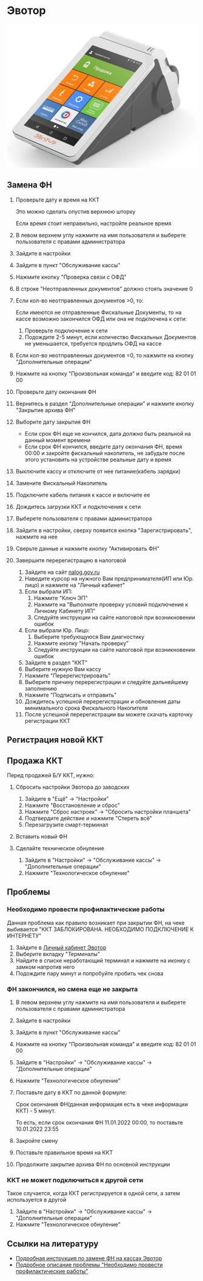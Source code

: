 # Эвотор
![Эвотор7.2](https://github.com/Barsuchek/Maintenance-Center-Engineer/blob/main/Photo/KKT/Эвотор7.2.jpg)

## Замена ФН
1. Проверьте дату и время на ККТ
	
	Это можно сделать опустив верхнюю шторку
	
	Если время стоит неправильно, настройте реальное время
2. В левом верхнем углу нажмите на имя пользователя и выберете пользователя с правами администратора
3. Зайдите в настройки
4. Зайдите в пункт "Обслуживание кассы"
5. Нажмите кнопку "Проверка связи с ОФД"
6. В строке "Неотправленных документов" должно стоять значение 0

7. Если кол-во неотправленных документов >0, то:
	
	Если имеются не отправленные Фискальные Документы, то на кассе возможно закончился ОФД или она не подключена к сети:
	1. Проверьте подключение к сети
	2. Подождите 2-5 минут, если количество Фискальных Документов не уменьшается, требуется продлить ОФД на кассе
8. Если кол-во неотправленных документов =0, то нажмите на кнопку "Дополнительные операции"
9. Нажмите на кнопку "Произвольная команда" и введите код: 82 01 01 00
10. Проверьте дату окончания ФН
11. Вернитесь в раздел "Дополнительные операции" и нажмите кнопку "Закрытие архива ФН"
12. Выборите дату закрытия ФН
	
	* Если срок ФН еще не кончился, дата *должна* быть реальной на данный момент времени
	* Если срок ФН кончился, введите дату окончания ФН, время 00:00 и закройте фискальный накопитель, не забудьте после этого установить на устройстве реальные дату и время
13. Выключите кассу и отключите от нее питание(кабель зарядки)
14. Замените Фискальный Накопитель
15. Подключите кабель питания к кассе и включите ее
16. Дождитесь загрузки ККТ и подключения к сети
17. Выберете пользователя с правами администратора
18. Зайдите в настройки, сверху появится кнопка "Зарегистрировать", нажмите на нее
19. Сверьте данные и нажмите кнопку "Активировать ФН"
20. Завершите перерегистрацию в налоговой
	1. Зайдите на сайт [nalog.gov.ru](https://www.nalog.gov.ru)
	2. Наведите курсор на нужного Вам предпринимателя(ИП или Юр. лицо) и нажмите на "Личный кабинет"
	3. Если выбрали ИП:
		1. Нажмите "Ключ ЭП"
		2. Нажмите на "Выполните проверку условий подключения к Личному Кабинету ИП"
		3. Следуйте инструкции на сайте налоговой при возникновении ошибок
	4. Если выбрали Юр. Лицо:
		1. Выберите требующуюся Вам диагностику
		2. Нажмите кнопку "Начать проверку"
		3. Следуйте инструкции на сайте налоговой при возникновении ошибок
	5. Зайдите в раздел "ККТ"
	6. Выберите нужную Вам кассу
	7. Нажмите "Перерегистрировать"
	8. Выберите причину перерегистрации и следуйте дальнейшему заполнению
	9. Нажмите "Подписать и отправить"
	10. Дождитесь успешной перерегистрации и обновления даты минимального срока Фискального Накопителя
	11. После успешной перерегистрации вы можете скачать карточку регистрации ККТ

## Регистрация новой ККТ


## Продажа ККТ
Перед продажей Б/У ККТ, нужно:

1. Сбросить настройки Эвотора до заводских
	
	1. Зайдите в "Ещё" → "Настройки"
	2. Нажмите "Восстановление и сброс"
	3. Нажмите "Сброс настроек" → "Сбросить настройки планшета"
	4. Подтвердите действие и нажмите "Стереть всё"
	5. Перезагрузите смарт-терминал

2. Вставить новый ФН
3. Сделайте техническое обнуление
	
	1. Зайдите в "Настройки" → "Обслуживание кассы" → "Дополнительные операции"
	2. Нажмите "Технологическое обнуление"

## Проблемы
### Необходимо провести профилактические работы
Данная проблема как правило возникает при закрытии ФН, на чеке выбивается "ККТ ЗАБЛОКИРОВАНА. НЕОБХОДИМО ПОДКЛЮЧЕНИЕ К ИНТЕРНЕТУ"
	
1. Зайдите в [Личный кабинет Эвотор](https://market.evotor.ru/store/auth/login)
2. Выберите вкладку "Терминалы"
3. Найдите в списке неработающий терминал и нажмите на иконку с замком напротив него
4. Подождите пару минут и попробуйте пробить чек снова

### ФН закончился, но смена еще не закрыта
1. В левом верхнем углу нажмите на имя пользователя и выберете пользователя с правами администратора
2. Зайдите в настройки
3. Зайдите в пункт "Обслуживание кассы"
4. Нажмите на кнопку "Произвольная команда" и введите код: 82 01 01 00
5. Зайдите в "Настройки" → "Обслуживание кассы" → "Дополнительные операции"
6. Нажмите "Технологическое обнуление"
7. Поставьте дату в ККТ по данной формуле:
	
	Срок окончания ФН(данная информация есть в чеке информации ККТ) - 5 минут.

	То есть, если срок окончания ФН 11.01.2022 00:00, то поставьте 10.01.2022 23:55
8. Закройте смену
9. Поставьте правильное время на ККТ
10. Продолжите закрытие архива ФН по основной инструкции 

### ККТ не может подключиться к другой сети
Такое случается, когда ККТ регистрируется в одной сети, а затем используется в другой

1. Зайдите в "Настройки" → "Обслуживание кассы" → "Дополнительные операции"
2. Нажмите "Технологическое обнуление"

## Ссылки на литературу
* [Подробная инструкция по замене ФН на кассах Эвотор](https://tensor.ru/cto/zamena_fn_evotor)
* [Подробное описание проблемы "Необходимо провести профилактические работы"](https://support.evotor.ru/hc/ru/articles/360022781993-Ошибка-3924-Необходимо-провести-профилактические-работы)